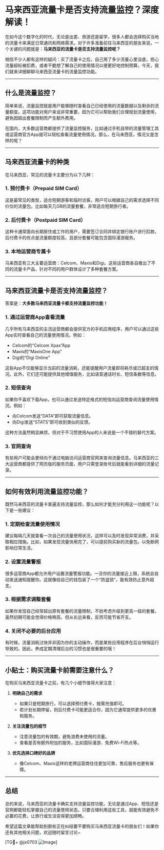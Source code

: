 # 马来西亚流量卡是否支持流量监控？深度解读！

在如今这个数字化的时代，无论是出差、旅游还是留学，很多人都会选择购买当地的流量卡来满足日常通讯和网络需求。对于许多准备前往马来西亚的朋友来说，一个关键的问题就是：**马来西亚的流量卡是否支持流量监控呢？**

相信不少人都有这样的疑问：买了流量卡之后，自己用了多少流量心里没底，担心流量超标被扣费，或者干脆想了解自己的使用情况以便更好地控制预算。今天，我们就来详细聊聊马来西亚流量卡的流量监控功能。

---

## 什么是流量监控？

简单来说，流量监控就是用户能够随时查看自己已经使用的流量数据以及剩余的流量额度。这项功能对用户来说非常重要，因为它可以帮助我们合理规划流量使用，避免因超出套餐限制而产生额外费用。

在国内，大多数运营商都提供了流量监控服务，比如通过手机自带的流量管理工具或运营商官方App就可以轻松查看流量使用情况。那么，在马来西亚，情况又是怎样的呢？

---

## 马来西亚流量卡的种类

在马来西亚，常见的流量卡主要分为以下几种：

### 1. **预付费卡（Prepaid SIM Card）**
这是最常见的类型，适合短期游客和临时访客。用户可以根据自己的需求选择不同价位的流量包，比如每天几GB的流量套餐，非常适合短期旅行者。

### 2. **后付费卡（Postpaid SIM Card）**
这种卡通常面向长期居住或工作的用户，需要签订合同并绑定银行账户进行扣款。后付费卡的优点是流量额度较高，且部分套餐可能包含国际漫游服务。

### 3. **本地运营商专属卡**
马来西亚有三大主要运营商：Celcom、Maxis和Digi。这些运营商各自推出了不同的流量卡产品，针对不同的用户群体设计了多种套餐方案。

---

## 马来西亚流量卡是否支持流量监控？

答案是：**大多数马来西亚流量卡都支持流量监控功能！**

### 1. **通过运营商App查看流量**
几乎所有马来西亚的主流运营商都会提供官方的手机应用程序，用户可以通过这些App实时查看自己的流量使用情况。例如：
- Celcom的“Celcom Xpax”App
- Maxis的“MaxisOne App”
- Digi的“Digi Online”

这些App不仅能够显示当前的流量消耗，还能提醒用户流量即将耗尽或已超支的情况。此外，它们还可能提供其他增值服务，比如语音通话时长、短信条数等信息。

### 2. **短信查询**
如果你不喜欢下载App，也可以通过发送特定格式的短信向运营商查询流量使用情况。例如：
- 向Celcom发送“DATA”即可获取流量信息。
- 向Digi发送“STATS”即可收到类似的反馈。

这种方法虽然稍显麻烦，但对于不习惯使用App的人来说是一个不错的替代方案。

### 3. **官网查询**
有些用户可能会更倾向于通过电脑访问运营商官网来查询流量信息。马来西亚的三大运营商都提供了网页版的服务页面，用户只需登录账号后就能看到详细的流量记录。

---

## 如何有效利用流量监控功能？

既然马来西亚的流量卡普遍支持流量监控，那么如何才能充分利用这一功能呢？以下是一些建议：

### 1. **定期检查流量使用情况**
建议每隔几天就查看一次自己的流量使用状况，这样可以及时发现异常消费，并采取相应措施。比如，如果发现流量快用完了，可以提前购买新的流量包，以免断网影响日常生活。

### 2. **设置流量警报**
很多运营商App都允许用户设置流量警报功能。一旦你的流量接近上限，系统会自动发送通知提醒你。这就像给自己的钱包装了一个“防盗锁”，能有效防止意外超支。

### 3. **根据需求调整套餐**
如果你发现自己经常超出原有套餐的流量限制，不妨考虑升级到更高一级的套餐。虽然初期可能会觉得价格稍高，但从长远来看，反而可能节省开支。

### 4. **关闭不必要的后台应用**
有时候，流量消耗过快并非因为你的主动操作，而是某些应用程序在后台悄悄运行导致的。因此，养成定期清理后台的习惯也是很重要的哦！

---

## 小贴士：购买流量卡前需要注意什么？

在购买马来西亚流量卡之前，有几个小细节值得大家注意：

1. **明确自己的需求**
   - 如果只是短期旅行，可以选择预付费卡，按需充值即可。
   - 若计划长期停留，则后付费卡可能更适合你，因为它通常提供更多的优惠和服务。

2. **关注流量包的细节**
   - 注意流量包的有效期，避免浪费未使用的流量。
   - 查看是否有额外附加的服务，比如国际漫游、免费Wi-Fi热点等。

3. **优先选择口碑好的品牌**
   - 像Celcom、Maxis这样的老牌运营商往往更加可靠，售后服务也更有保障。

---

## 总结

总的来说，马来西亚的流量卡确实支持流量监控功能，无论是通过App、短信还是官网都能轻松掌握自己的流量使用状态。只要合理利用这些工具，就能有效避免不必要的花费，让旅行或生活变得更加顺畅。

希望这篇文章能帮助到那些正在纠结要不要购买马来西亚流量卡的朋友们！如果你还有其他相关问题，欢迎随时留言讨论~

[TG💪+ @jx0703 ![Image](https://github.com/user-attachments/assets/dbca1d08-cadb-493c-b0ec-ad6f7a83f270)]
